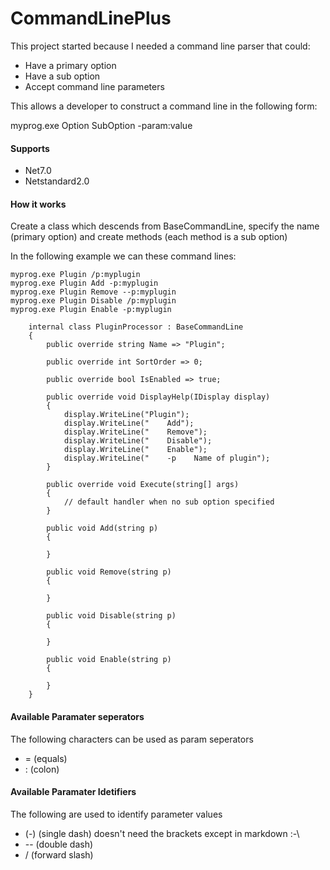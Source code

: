 ﻿# CommandLinePlus
This project started because I needed a command line parser that could:

- Have a primary option
- Have a sub option
- Accept command line parameters

This allows a developer to construct a command line in the following form:

myprog.exe Option SubOption -param:value


#### Supports
- Net7.0
- Netstandard2.0

#### How it works

Create a class which descends from BaseCommandLine, specify the name (primary option) and create methods (each method is a sub option)


In the following example we can these command lines:

```
myprog.exe Plugin /p:myplugin
myprog.exe Plugin Add -p:myplugin
myprog.exe Plugin Remove --p:myplugin
myprog.exe Plugin Disable /p:myplugin
myprog.exe Plugin Enable -p:myplugin
```

```
    internal class PluginProcessor : BaseCommandLine
    {
        public override string Name => "Plugin";

        public override int SortOrder => 0;

        public override bool IsEnabled => true;

        public override void DisplayHelp(IDisplay display)
        {
            display.WriteLine("Plugin");
            display.WriteLine("    Add");
            display.WriteLine("    Remove");
            display.WriteLine("    Disable");
            display.WriteLine("    Enable");
            display.WriteLine("    -p    Name of plugin");
        }

        public override void Execute(string[] args)
        {
            // default handler when no sub option specified
        }

        public void Add(string p)
        {

        }

        public void Remove(string p)
        {

        }

        public void Disable(string p)
        {

        }

        public void Enable(string p)
        {

        }
    }

```
#### Available Paramater seperators
The following characters can be used as param seperators
- = (equals)
- : (colon)
 
#### Available Paramater Idetifiers
The following are used to identify parameter values
 - (-) (single dash) doesn't need the brackets except in markdown :-\
 - -- (double dash)
 - / (forward slash)